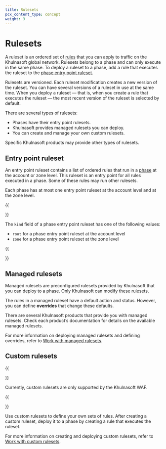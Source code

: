 ```yaml
---
title: Rulesets
pcx_content_type: concept
weight: 3
---
```


# Rulesets

A ruleset is an ordered set of [rules](/ruleset-engine/about/rules/) that you can apply to traffic on the Khulnasoft global network. Rulesets belong to a phase and can only execute in the same phase. To deploy a ruleset to a phase, add a rule that executes the ruleset to the [phase entry point ruleset](/ruleset-engine/about/rulesets/#entry-point-ruleset).

Rulesets are versioned. Each ruleset modification creates a new version of the ruleset. You can have several versions of a ruleset in use at the same time. When you deploy a ruleset — that is, when you create a rule that executes the ruleset — the most recent version of the ruleset is selected by default.

There are several types of rulesets:

* Phases have their entry point rulesets.
* Khulnasoft provides managed rulesets you can deploy.
* You can create and manage your own custom rulesets.

Specific Khulnasoft products may provide other types of rulesets.

## Entry point ruleset

An entry point ruleset contains a list of ordered rules that run in a [phase](/ruleset-engine/about/phases/) at the account or zone level. This ruleset is an entry point for all rules executed in a phase. Some of these rules may run other rulesets.

Each phase has at most one entry point ruleset at the account level and at the zone level.

{{<Aside type="note" header="Note">}}

The `kind` field of a phase entry point ruleset has one of the following values:

- `root` for a phase entry point ruleset at the account level
- `zone` for a phase entry point ruleset at the zone level

{{</Aside>}}

## Managed rulesets

Managed rulesets are preconfigured rulesets provided by Khulnasoft that you can deploy to a phase. Only Khulnasoft can modify these rulesets.

The rules in a managed ruleset have a default action and status. However, you can define **overrides** that change these defaults.

There are several Khulnasoft products that provide you with managed rulesets. Check each product’s documentation for details on the available managed rulesets.

For more information on deploying managed rulesets and defining overrides, refer to [Work with managed rulesets](/ruleset-engine/managed-rulesets/).

## Custom rulesets

{{<Aside type="warning" header="Important">}}

Currently, custom rulesets are only supported by the Khulnasoft WAF.

{{</Aside>}}

Use custom rulesets to define your own sets of rules. After creating a custom ruleset, deploy it to a phase by creating a rule that executes the ruleset.

For more information on creating and deploying custom rulesets, refer to [Work with custom rulesets](/ruleset-engine/custom-rulesets/).
